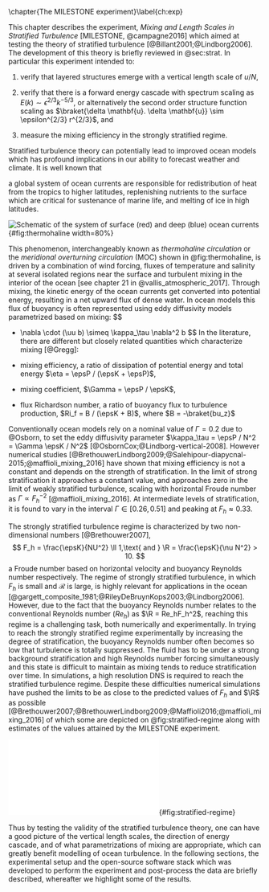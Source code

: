 \chapter{The MILESTONE experiment}\label{ch:exp}

This chapter describes the experiment, _Mixing and Length Scales in
Stratified Turbulence_ [MILESTONE, @campagne2016] which aimed at testing the
theory of stratified turbulence [@Billant2001;@Lindborg2006]. The
development of this theory is briefly reviewed in @sec:strat. In particular this
experiment intended to:

1. verify that layered structures emerge with a vertical length scale of $u/N$,

1. verify that there is a forward energy cascade with spectrum scaling as $E(k) \sim
   \epsilon^{2/3} k^{-5/3}$, or alternatively the second order structure
   function scaling as $\braket{\delta \mathbf{u}. \delta \mathbf{u}} \sim
   \epsilon^{2/3} r^{2/3}$, and

1. measure the mixing efficiency in the strongly stratified regime.

Stratified turbulence theory can potentially lead to improved ocean models
which has profound implications in our ability to forecast weather and climate.
It is well known that
<!-- the oceans have a greater thermal capacity than the atmosphere, and that  -->
a global system of ocean currents are responsible for redistribution of heat
from the tropics to higher latitudes, replenishing nutrients to the surface
which are critical for sustenance of marine life, and melting of ice in high
latitudes.

![Schematic of the system of surface (red) and deep (blue) ocean currents
](./imgs/thermohaline-nasa.jpg){#fig:thermohaline width=80%}

This phenomenon, interchangeably known as _thermohaline circulation_ or the
_meridional overturning circulation_ (MOC) shown in @fig:thermohaline, is driven by a
combination of wind forcing, fluxes of temperature and salinity at several
isolated regions near the surface and turbulent mixing in the interior of the
ocean [see chapter 21 in @vallis_atmospheric_2017].
Through mixing, the kinetic energy of the ocean currents get converted
into potential energy, resulting in a net upward flux of dense water. In ocean
models this flux of buoyancy is often represented using eddy diffusivity models
parametrized based on mixing:
$$
- \nabla \cdot (\uu b) \simeq \kappa_\tau \nabla^2 b
$$
In the literature, there are different but closely related quantities which
characterize mixing [@Gregg]:

- mixing efficiency, a ratio of dissipation of potential energy and total
  energy $\eta = \epsP / (\epsK + \epsP)$,
- mixing coefficient, $\Gamma = \epsP / \epsK$,
- flux Richardson number, a ratio of buoyancy flux to turbulence production,
  $Ri_f = B / (\epsK + B)$, where $B = -\braket{bu_z}$

Conventionally ocean models rely on a nominal value of $\Gamma = 0.2$ due to
@Osborn, to set the eddy diffusivity parameter $\kappa_\tau = \epsP / N^2 = \Gamma \epsK
/ N^2$ [@OsbornCox;@Lindborg-vertical-2008]. However numerical studies
[@BrethouwerLindborg2009;@Salehipour-diapycnal-2015;@maffioli_mixing_2016] have
shown that mixing efficiency is not a constant and depends on the strength of
stratification. In the limit of strong stratification it approaches a constant
value, and approaches zero in the limit of weakly stratified turbulence, scaling with
horizontal Froude number as $\Gamma \propto F_h ^{-2}$ [@maffioli_mixing_2016].
At intermediate levels of stratification, it is found to vary in the
interval $\Gamma \in [0.26, 0.51]$ and peaking at $F_h \approx 0.33$.

The strongly stratified turbulence regime is characterized by two
non-dimensional numbers [@Brethouwer2007],
$$
F_h = \frac{\epsK}{NU^2} \ll 1,\text{ and } \R = \frac{\epsK}{\nu N^2} > 10.
$$
a Froude number based on horizontal velocity and buoyancy Reynolds number
respectively.  The regime of strongly stratified turbulence, in which $F_h$ is
small and $\mathcal{R}$ is large, is highly relevant for applications in the
ocean [@gargett_composite_1981;@RileyDeBruynKops2003;@Lindborg2006].  However, due
to the fact that the buoyancy Reynolds number relates to the conventional
Reynolds number ($Re_h$) as $\R = Re_hF_h^2$, reaching this regime is a
challenging task, both numerically and experimentally.
In trying to reach the strongly stratified regime experimentally by increasing
the degree of stratification, the buoyancy Reynolds number often becomes so low
that turbulence is totally suppressed.
The fluid has to be under a strong background stratification and high Reynolds
number forcing simultaneously and this state is difficult to maintain as mixing
tends to reduce stratification over time.
In simulations, a
high resolution DNS is required to reach the stratified turbulence regime.
Despite these difficulties numerical simulations have pushed the limits to be
as close to the predicted values of $F_h$ and $\R$ as possible
[@Brethouwer2007;@BrethouwerLindborg2009;@Maffioli2016;@maffioli_mixing_2016]
of which some are depicted on @fig:stratified-regime along with estimates of
the values attained by the MILESTONE experiment.

![In-situ measurements, experiments and numerical simulations classified by
their regime according to stratified turbulence
theory](./paper_06_milestone/1st/tmp/fig_R_vs_Fh_other_studies_with_milestone17.pdf){#fig:stratified-regime}

Thus by testing the validity of the stratified turbulence theory, one can
have a good picture of the vertical length scales, the direction of energy
cascade, and of what parametrizations of mixing are appropriate,
which can greatly benefit modelling of ocean turbulence.  In the following
sections, the experimental setup and the open-source software stack which was
developed to perform the experiment and post-process the data are briefly
described, whereafter we
highlight some of the results.
